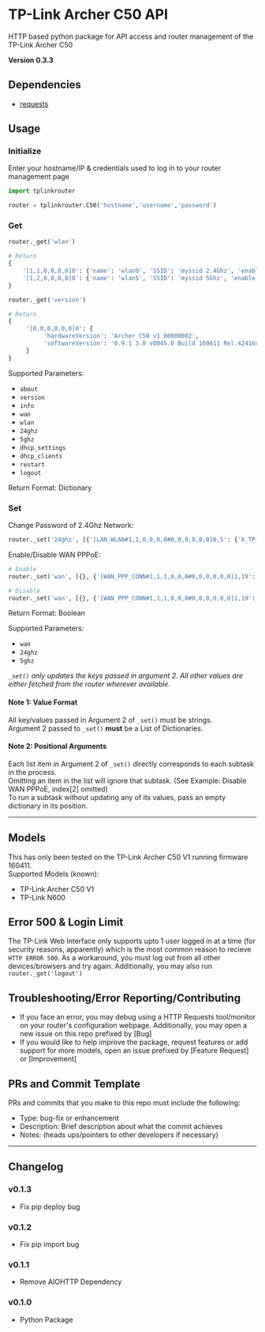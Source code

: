 # TP-Link Archer C50 API
 HTTP based python package for API access and router management of the TP-Link Archer C50

**Version 0.3.3**

## Dependencies
 - [requests](https://pypi.org/project/requests/)

## Usage
### Initialize
Enter your hostname/IP & credentials used to log in to your router management page
```python
import tplinkrouter  

router = tplinkrouter.C50('hostname','username','password')
```
### Get
```python
router._get('wlan')

# Return
{
    '[1,1,0,0,0,0]0': {'name': 'wlan0', 'SSID': 'myssid 2.4Ghz', 'enable': '1', 'X_TP_Configuration_Modified': '1', 'beaconType': '11i', 'standard': 'n', 'WEPEncryptionLevel': 'Disabled,40-bits,104-bits', 'WEPKeyIndex': '1', 'basicEncryptionModes': 'None', 'basicAuthenticationMode': 'None', 'WPAEncryptionModes': 'TKIPandAESEncryption', 'WPAAuthenticationMode': 'PSKAuthentication', 'IEEE11iEncryptionModes': 'AESEncryption', 'IEEE11iAuthenticationMode': 'PSKAuthentication', 'X_TP_PreSharedKey': 'password', 'X_TP_GroupKeyUpdateInterval': '0', 'X_TP_RadiusServerIP': '', 'X_TP_RadiusServerPort': '1812', 'X_TP_RadiusServerPassword': ''}, 
    '[1,2,0,0,0,0]0': {'name': 'wlan5', 'SSID': 'myssid 5Ghz', 'enable': '1', 'X_TP_Configuration_Modified': '0', 'beaconType': '11i', 'standard': 'ac', 'WEPEncryptionLevel': 'Disabled,40-bits,104-bits', 'WEPKeyIndex': '1', 'basicEncryptionModes': 'None', 'basicAuthenticationMode': 'None', 'WPAEncryptionModes': 'TKIPandAESEncryption', 'WPAAuthenticationMode': 'PSKAuthentication', 'IEEE11iEncryptionModes': 'AESEncryption', 'IEEE11iAuthenticationMode': 'PSKAuthentication', 'X_TP_PreSharedKey': 'password', 'X_TP_GroupKeyUpdateInterval': '0', 'X_TP_RadiusServerIP': '', 'X_TP_RadiusServerPort': '1812', 'X_TP_RadiusServerPassword': ''}
}
```
```python
router._get('version')

# Return
{
     '[0,0,0,0,0,0]0': {
          'hardwareVersion': 'Archer C50 v1 00000002', 
          'softwareVersion': '0.9.1 3.0 v0045.0 Build 160411 Rel.42416n'
     }
}
```
Supported Parameters:
 - `about`
 - `version`
 - `info`
 - `wan`
 - `wlan`
 - `24ghz`
 - `5ghz`
 - `dhcp_settings`
 - `dhcp_clients`
 - `restart`
 - `logout`

Return Format: Dictionary

### Set
Change Password of 2.4Ghz Network:
```python
router._set('24ghz', [{'[LAN_WLAN#1,1,0,0,0,0#0,0,0,0,0,0]0,5': {'X_TP_PreSharedKey': 'new_password'}}])
```
Enable/Disable WAN PPPoE:
```python
# Enable
router._set('wan', [{}, {'[WAN_PPP_CONN#1,1,1,0,0,0#0,0,0,0,0,0]1,19': {'enable': '1'}}, {}])

# Disable
router._set('wan', [{}, {'[WAN_PPP_CONN#1,1,1,0,0,0#0,0,0,0,0,0]1,19': {'enable': '0'}}])
```

Return Format: Boolean  
 
Supported Parameters:
 - `wan`
 - `24ghz`
 - `5ghz`
 
*`_set()` only updates the keys passed in argument 2. All other values are either fetched from the router wherever available.*

#### Note 1: Value Format
All key/values passed in Argument 2 of `_set()` must be strings.  
Argument 2 passed to `_set()` **must** be a List of Dictionaries.

#### Note 2: Positional Arguments
Each list item in Argument 2 of `_set()` directly corresponds to each subtask in the process.  
Omitting an item in the list will ignore that subtask. (See Example: Disable WAN PPPoE, index[2] omitted)  
To run a subtask without updating any of its values, pass an empty dictionary in its position.

<hr/>

## Models
This has only been tested on the TP-Link Archer C50 V1 running firmware 160411.  
Supported Models (known):
 - TP-Link Archer C50 V1
 - TP-Link N600
 
## Error 500 & Login Limit
The TP-Link Web Interface only supports upto 1 user logged in at a time (for security reasons, apparently) which is the most common reason to recieve `HTTP ERROR 500`. As a workaround, you must log out from all other devices/browsers and try again. Additionally, you may also run `router._get('logout')`

## Troubleshooting/Error Reporting/Contributing
 - If you face an error, you may debug using a HTTP Requests tool/monitor on your router's configuration webpage. Additionally, you may open a new issue on this repo prefixed by [Bug]
 - If you would like to help improve the package, request features or add support for more models, open an issue prefixed by [Feature Request] or [Improvement]

## PRs and Commit Template
PRs and commits that you make to this repo must include the following:  
- Type: bug-fix or enhancement
- Description: Brief description about what the commit achieves
- Notes: (heads ups/pointers to other developers if necessary)

<hr/>

## Changelog
### v0.1.3
 - Fix pip deploy bug
### v0.1.2
 - Fix pip import bug
### v0.1.1
 - Remove AIOHTTP Dependency
### v0.1.0
 - Python Package
